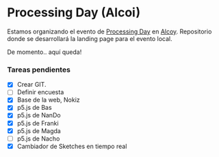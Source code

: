 
# Processing Day (Alcoi)

Estamos organizando el evento de [Processing Day](https://day.processing.org/) en [Alcoy](https://www.google.com/maps/place/Alcoy,+Alicante/@38.7005808,-0.4959241,14z/data=!3m1!4b1!4m5!3m4!1s0xd61864e204bb377:0x3270bc5ab4510472!8m2!3d38.6987066!4d-0.4810937).
Repositorio donde se desarrollará la landing page para el evento local.

De momento.. aquí queda!

### Tareas pendientes
- [x] Crear GIT.
- [ ] Definir encuesta
- [X] Base de la web, Nokiz
- [X] p5.js de Bas
- [X] p5.js de NanDo
- [X] p5.js de Franki
- [X] p5.js de Magda
- [ ] p5.js de Nacho
- [X] Cambiador de Sketches en tiempo real
